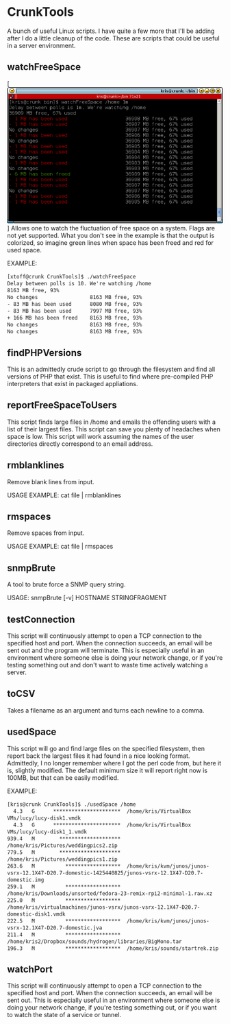 # CrunkTools
A bunch of useful Linux scripts. I have quite a few more that I'll be adding after I do a little cleanup of the code. These are scripts that could be useful in a server environment.

## watchFreeSpace
[![screenshot](https://github.com/kristoffer-marshall/CrunkTools/raw/master/screenshots/watchFreeSpace.png)]
Allows one to watch the fluctuation of free space on a system. Flags are not yet supported. What you don't see in the example is that the output is colorized, so imagine green lines when space has been freed and red for used space.

EXAMPLE:
```
[xtoff@crunk CrunkTools]$ ./watchFreeSpace 
Delay between polls is 10. We're watching /home
8163 MB free, 93%
No changes                 8163 MB free, 93%
- 83 MB has been used      8080 MB free, 93%
- 83 MB has been used      7997 MB free, 93%
+ 166 MB has been freed    8163 MB free, 93%
No changes                 8163 MB free, 93%
No changes                 8163 MB free, 93% 
```

## findPHPVersions
This is an admittedly crude script to go through the filesystem and find all versions of PHP that exist. This is useful to find where pre-compiled PHP interpreters that exist in packaged appliations.

## reportFreeSpaceToUsers
This script finds large files in /home and emails the offending users with a list of their largest files. This script can save you plenty of headaches when space is low. This script will work assuming the names of the user directories directly correspond to an email address.

## rmblanklines
Remove blank lines from input.

USAGE EXAMPLE: cat file | rmblanklines

## rmspaces
Remove spaces from input.

USAGE EXAMPLE: cat file | rmspaces

## snmpBrute
A tool to brute force a SNMP query string.

USAGE: snmpBrute [-v] HOSTNAME STRINGFRAGMENT

## testConnection
This script will continuously attempt to open a TCP connection to the specified host and port. When the connection succeeds, an email will be sent out and the program will terminate. This is especially useful in an environment where someone else is doing your network change, or if you're testing something out and don't want to waste time actively watching a server.

## toCSV
Takes a filename as an argument and turns each newline to a comma.

## usedSpace
This script will go and find large files on the specified filesystem, then report back the largest files it had found in a nice looking format. Admittedly, I no longer remember where I got the perl code from, but here it is, slightly modified. The default minimum size it will report right now is 100MB, but that can be easily modified.

EXAMPLE:
```
[kris@crunk CrunkTools]$ ./usedSpace /home
  4.3	G	   **********************  /home/kris/VirtualBox VMs/lucy/lucy-disk1.vmdk
  4.3	G	   **********************  /home/kris/VirtualBox VMs/lucy/lucy-disk1_1.vmdk
939.4	M	     ********************  /home/kris/Pictures/weddingpics2.zip
779.5	M	     ********************  /home/kris/Pictures/weddingpics1.zip
263.6	M	       ******************  /home/kris/kvm/junos/junos-vsrx-12.1X47-D20.7-domestic-1425440825/junos-vsrx-12.1X47-D20.7-domestic.img
259.1	M	       ******************  /home/kris/Downloads/unsorted/fedora-23-remix-rpi2-minimal-1.raw.xz
225.0	M	       ******************  /home/kris/virtualmachines/junos-vsrx/junos-vsrx-12.1X47-D20.7-domestic-disk1.vmdk
222.5	M	       ******************  /home/kris/kvm/junos/junos-vsrx-12.1X47-D20.7-domestic.jva
211.4	M	       ******************  /home/kris2/Dropbox/sounds/hydrogen/libraries/BigMono.tar
196.3	M	       ******************  /home/kris/sounds/startrek.zip
```

## watchPort
This script will continuously attempt to open a TCP connection to the specified host and port. When the connection succeeds, an email will be sent out. This is especially useful in an environment where someone else is doing your network change, if you're testing something out, or if you want to watch the state of a service or tunnel.




